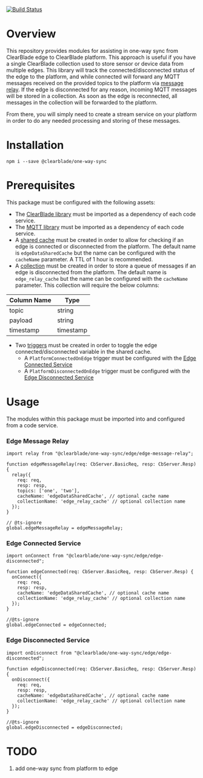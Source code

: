 [![Build Status](https://travis-ci.com/ClearBlade/one-way-sync.svg?branch=master)](https://travis-ci.com/ClearBlade/one-way-sync)

# Overview

This repository provides modules for assisting in one-way sync from ClearBlade edge to ClearBlade platform. This approach is useful if you have a single ClearBlade collection used to store sensor or device data from multiple edges. This library will track the connected/disconnected status of the edge to the platform, and while connected will forward any MQTT messages received on the provided topics to the platform via [message relay](https://docs.clearblade.com/v/4/messaging/#message-relay). If the edge is disconnected for any reason, incoming MQTT messages will be stored in a collection. As soon as the edge is reconnected, all messages in the collection will be forwarded to the platform.

From there, you will simply need to create a stream service on your platform in order to do any needed processing and storing of these messages. 

# Installation

`npm i --save @clearblade/one-way-sync`

# Prerequisites

This package must be configured with the following assets:

-   The [ClearBlade library](https://github.com/ClearBlade/native-libraries/blob/master/clearblade.md) must be imported as a dependency of each code service.
-   The [MQTT library](https://github.com/ClearBlade/native-libraries/blob/master/mqtt.md) must be imported as a dependency of each code service.
-   A [shared cache](https://docs.clearblade.com/v/4/shared_cache/) must be created in order to allow for checking if an edge is connected or disconnected from the platform. The default name is `edgeDataSharedCache` but the name can be configured with the `cacheName` parameter. A TTL of 1 hour is recommended.
-   A [collection](https://docs.clearblade.com/v/4/collections/) must be created in order to store a queue of messages if an edge is disconnected from the platform. The default name is `edge_relay_cache` but the name can be configured with the `cacheName` parameter. This collection will require the below columns:

Column Name | Type
--- | ---
topic | string
payload | string
timestamp | timestamp

-   Two [triggers](https://docs.clearblade.com/v/4/code/#triggers) must be created in order to toggle the edge connected/disconnected variable in the shared cache.
    -   A `PlatformConnectedOnEdge` trigger must be configured with the [Edge Connected Service](#edge-connected-service)
    -   A `PlatformDisconnectedOnEdge` trigger must be configured with the [Edge Disconnected Service](#edge-disconnected-service)

# Usage

The modules within this package must be imported into and configured from a code service.

### Edge Message Relay

```
import relay from "@clearblade/one-way-sync/edge/edge-message-relay";

function edgeMessageRelay(req: CbServer.BasicReq, resp: CbServer.Resp) {
  relay({
    req: req,
    resp: resp,
    topics: ['one', 'two'],
    cacheName: 'edgeDataSharedCache', // optional cache name
    collectionName: 'edge_relay_cache' // optional collection name
  });
}

// @ts-ignore
global.edgeMessageRelay = edgeMessageRelay;
```

### Edge Connected Service

```
import onConnect from "@clearblade/one-way-sync/edge/edge-disconnected";

function edgeConnected(req: CbServer.BasicReq, resp: CbServer.Resp) {
  onConnect({
    req: req,
    resp: resp,
    cacheName: 'edgeDataSharedCache', // optional cache name
    collectionName: 'edge_relay_cache' // optional collection name
  });
}

//@ts-ignore
global.edgeConnected = edgeConnected;
```

### Edge Disconnected Service

```
import onDisconnect from "@clearblade/one-way-sync/edge/edge-disconnected";

function edgeDisconnected(req: CbServer.BasicReq, resp: CbServer.Resp) {
  onDisconnect({
    req: req,
    resp: resp,
    cacheName: 'edgeDataSharedCache', // optional cache name
    collectionName: 'edge_relay_cache' // optional collection name
  });
}

//@ts-ignore
global.edgeDisconnected = edgeDisconnected;
```

# TODO

1. add one-way sync from platform to edge
